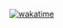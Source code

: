 [![wakatime](https://wakatime.com/badge/user/018d7b9d-d690-4a03-a881-a5261705869a.svg)](https://wakatime.com/@018d7b9d-d690-4a03-a881-a5261705869a)
